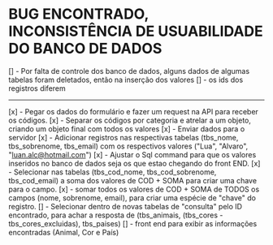 # BUG ENCONTRADO, INCONSISTÊNCIA DE USUABILIDADE DO BANCO DE DADOS

[] - Por falta de controle dos banco de dados, alguns dados de algumas tabelas foram deletados, então na inserção dos valores
[] - os ids dos registros diferem










---






[x] - Pegar os dados do formulário e fazer um request na API para receber os códigos.
[x] - Separar os códigos por categoria e atrelar a um objeto, criando um objeto final com todos os valores
[x] - Enviar dados para o servidor
[x] - Adicionar registros nas respectivas tabelas (tbs_nome, tbs_sobrenome, tbs_email) com os respectivos valores ("Lua", "Alvaro", "luan.alc@hotmail.com")
[x] - Ajustar o Sql command para que os valores inseridos no banco de dados seja os que estao chegando do front END.
[x] - Selecionar nas tabelas (tbs_cod_nome, tbs_cod_sobrenome, tbs_cod_email) a soma dos valores de COD + SOMA para criar uma chave para o campo.
[x] - somar todos os valores de COD + SOMA de TODOS os campos (nome, sobrenome, email), para criar uma espécie de "chave" do registro.
[] - Selecionar dentro de novas tabelas de "consulta" pelo ID encontrado, para achar a resposta de (tbs_animais, (tbs_cores - tbs_cores_excluidas), tbs_paises)
[] - front end para exibir as informações encontradas (Animal, Cor e País)